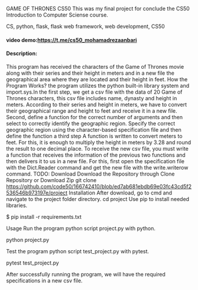 GAME OF THRONES
CS50
This was my final project for conclude the CS50 Introduction to Computer Sciense course.

CS, python, flask, flask web framework, web development, CS50
#### video demo:<https://t.me/cs50_mohamadrezaanbari>
#### Description:
This program has received the characters of the Game of Thrones movie along with their series and their height in meters and in a new file the geographical area where they are located and their height in feet.
How the Program Works?
the program utilizes the python built-in library system and import.sys.In the first step, we get a csv file with the data of 20 Game of Thrones characters, this csv file includes name, dynasty and height in meters. According to their series and height in meters, we have to convert their geographical range and height to feet and receive it in a new file.
Second, define a function for the correct number of arguments and then select to correctly identify the geographic region. Specify the correct geographic region using the character-based specification file and then define the function
a third step A function is written to convert meters to feet. For this, it is enough to multiply the height in meters by 3.28 and round the result to one decimal place. To receive the new csv file, you must write a function that receives the information of the previous two functions and then delivers it to us in a new file. For this, first open the specification file with the Dict.Reader command and get the new file with the write.writerow command.
TODO:
Download
Download the Repository through Clone Repository or Download Zip
git clone https://github.com/code50/166742410/blob/ed7ab681ebdb69e03fc43cd5f2536546b973197e/project
Installation
After download, go to cmd and navigate to the project folder directory.
cd project
Use pip to install needed libraries.

$ pip install -r requirements.txt

Usage
Run the program python script project.py with python.

python project.py

Test the program python script test_project.py with pytest.

pytest test_project.py

After successfully running the program, we will have the required specifications in a new csv file.
